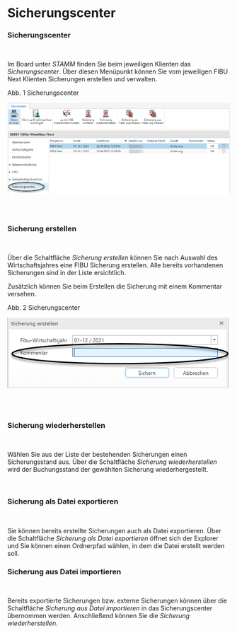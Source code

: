 # Sicherungscenter

### Sicherungscenter

&nbsp;

Im Board unter *STAMM* finden Sie beim jeweiligen Klienten das *Sicherungscenter*. Über diesen Menüpunkt können Sie vom jeweiligen FIBU Next Klienten Sicherungen erstellen und verwalten.

Abb. 1 Sicherungscenter

![Image](<lib/NeuesElement200.png>)

### &nbsp;

### Sicherung erstellen

&nbsp;

Über die Schaltfläche *Sicherung erstellen* können Sie nach Auswahl des Wirtschaftsjahres eine FIBU Sicherung erstellen. Alle bereits vorhandenen Sicherungen sind in der Liste ersichtlich.&nbsp;

Zusätzlich können Sie beim Erstellen die Sicherung mit einem Kommentar versehen.

Abb. 2 Sicherungscenter

![Image](<lib/NeuesElement199.png>)

\
&nbsp;

### Sicherung wiederherstellen

&nbsp;

Wählen Sie aus der Liste der bestehenden Sicherungen einen Sicherungsstand aus. Über die Schaltfläche *Sicherung wiederherstellen* wird der Buchungsstand der gewählten Sicherung wiederhergestellt.

&nbsp;

### Sicherung als Datei exportieren

&nbsp;

Sie können bereits erstellte Sicherungen auch als Datei exportieren. Über die Schaltfläche *Sicherung als Datei exportieren* öffnet sich der Explorer und Sie können einen Ordnerpfad wählen, in dem die Datei erstellt werden soll.

### Sicherung aus Datei importieren

&nbsp;

Bereits exportierte Sicherungen bzw. externe Sicherungen können über die Schaltfläche *Sicherung aus Datei importieren* in das Sicherungscenter übernommen werden. Anschließend können Sie die *Sicherung wiederherstellen*.

